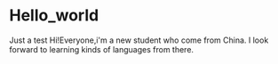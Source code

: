 # Hello_world
Just a test
Hi!Everyone,i'm a new student who come from China.
I look forward to learning kinds of languages from there.

